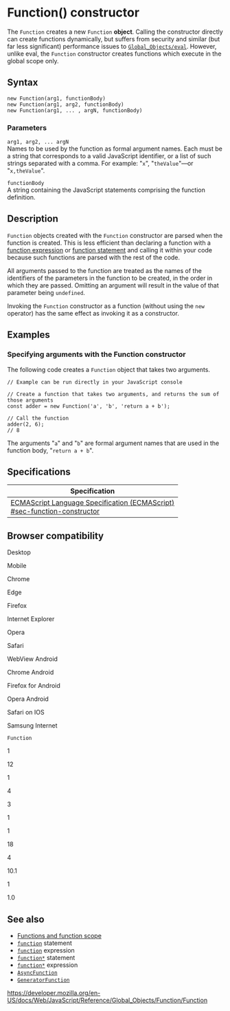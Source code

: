 Function() constructor
======================

The `Function` creates a new `Function` **object**. Calling the constructor directly can create functions dynamically, but suffers from security and similar (but far less significant) performance issues to [`Global_Objects/eval`](../eval). However, unlike eval, the `Function` constructor creates functions which execute in the global scope only.

Syntax
------

    new Function(arg1, functionBody)
    new Function(arg1, arg2, functionBody)
    new Function(arg1, ... , argN, functionBody)

### Parameters

`arg1, arg2, ... argN`  
Names to be used by the function as formal argument names. Each must be a string that corresponds to a valid JavaScript identifier, or a list of such strings separated with a comma. For example: "`x`", "`theValue`"—or "`x,theValue`".

`functionBody`  
A string containing the JavaScript statements comprising the function definition.

Description
-----------

`Function` objects created with the `Function` constructor are parsed when the function is created. This is less efficient than declaring a function with a [function expression](../../operators/function) or [function statement](../../statements/function) and calling it within your code because such functions are parsed with the rest of the code.

All arguments passed to the function are treated as the names of the identifiers of the parameters in the function to be created, in the order in which they are passed. Omitting an argument will result in the value of that parameter being `undefined`.

Invoking the `Function` constructor as a function (without using the `new` operator) has the same effect as invoking it as a constructor.

Examples
--------

### Specifying arguments with the Function constructor

The following code creates a `Function` object that takes two arguments.

    // Example can be run directly in your JavaScript console

    // Create a function that takes two arguments, and returns the sum of those arguments
    const adder = new Function('a', 'b', 'return a + b');

    // Call the function
    adder(2, 6);
    // 8

The arguments "`a`" and "`b`" are formal argument names that are used in the function body, "`return a + b`".

Specifications
--------------

<table><thead><tr class="header"><th>Specification</th></tr></thead><tbody><tr class="odd"><td><a href="https://tc39.es/ecma262/#sec-function-constructor">ECMAScript Language Specification (ECMAScript)<br />
<span class="small">#sec-function-constructor</span></a></td></tr></tbody></table>

Browser compatibility
---------------------

Desktop

Mobile

Chrome

Edge

Firefox

Internet Explorer

Opera

Safari

WebView Android

Chrome Android

Firefox for Android

Opera Android

Safari on IOS

Samsung Internet

`Function`

1

12

1

4

3

1

1

18

4

10.1

1

1.0

See also
--------

-   [Functions and function scope](../../functions)
-   [`function`](../../statements/function) statement
-   [`function`](../../operators/function) expression
-   [`function*`](../../statements/function*) statement
-   [`function*`](../../operators/function*) expression
-   [`AsyncFunction`](../asyncfunction)
-   [`GeneratorFunction`](../generatorfunction)

<a href="https://developer.mozilla.org/en-US/docs/Web/JavaScript/Reference/Global_Objects/Function/Function" class="_attribution-link">https://developer.mozilla.org/en-US/docs/Web/JavaScript/Reference/Global_Objects/Function/Function</a>
